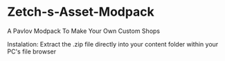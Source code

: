 # Zetch-s-Asset-Modpack
A Pavlov Modpack To Make Your Own Custom Shops

Instalation: Extract the .zip file directly into your content folder within your PC's file browser
